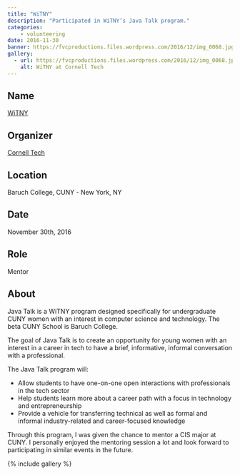 ```yaml
---
title: "WiTNY"
description: "Participated in WiTNY’s Java Talk program."
categories:
    - volunteering
date: 2016-11-30
banner: https://fvcproductions.files.wordpress.com/2016/12/img_0068.jpg
gallery:
  - url: https://fvcproductions.files.wordpress.com/2016/12/img_0068.jpg
    alt: WiTNY at Cornell Tech
---
```


## Name

<a title="WiTNY" href="https://tech.cornell.edu/impact/witny" target="_blank" rel="noopener">WiTNY</a>

## Organizer

[Cornell Tech](https://tech.cornell.edu/)

## Location

Baruch College, CUNY - New York, NY

## Date

November 30th, 2016

## Role

Mentor

## About

Java Talk is a WiTNY program designed specifically for undergraduate CUNY women with an interest in computer science and technology. The beta CUNY School is Baruch College.

The goal of Java Talk is to create an opportunity for young women with an interest in a career in tech to have a brief, informative, informal conversation with a professional.

The Java Talk program will:

* Allow students to have one-on-one open interactions with professionals in the tech sector
* Help students learn more about a career path with a focus in technology and entrepreneurship
* Provide a vehicle for transferring technical as well as formal and informal industry-related and career-focused knowledge

Through this program, I was given the chance to mentor a CIS major at CUNY. I personally enjoyed the mentoring session a lot and look forward to participating in similar events in the future.

{% include gallery %}
